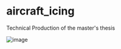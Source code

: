 # aircraft_icing
Technical Production of the master's thesis

![image](https://github.com/julianomdomingos/aircraft_icing/assets/139662040/435cd6eb-0fb4-435c-af20-54b030e14aae)
